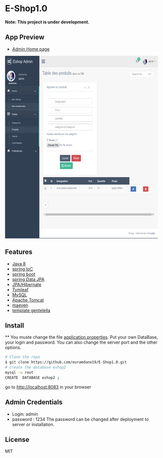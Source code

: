 # E-Shop1.0

**Note: This project is under development.**

## App Preview
- [Admin Home page]()

<img src="src/main/resources/static/images/admin.png" WIDTH=600
HEIGHT=600 alt="Schedule">

## Features
  * [Java 8]()
  * [spring IoC](https://spring.io/)
  * [spring boot](https://spring.io/projects/spring-boot)
  * [spring Data JPA](https://spring.io/projects/spring-data-jpa)
  * [JPA/Hibernate]()
  * [Tymleaf](https://www.thymeleaf.org/)
  * [MySQL]()
  * [Apache Tomcat]()
  * [maeven](https://maven.apache.org/index.html)
  * [template gentelella](https://github.com/ColorlibHQ/gentelella)

## Install

  ** You muste change the file [application.properties](). Put your own DataBase, your login and password.
  You can also change the server port and the other options.
   
  ```bash
  # Clone the repo
  $ git clone https://github.com/ouramdane19/E-Shop1.0.git
  # create the database eshop2
  mysql -u root 
  CREATE  DATABASE eshop2 ;
  ```
  go to [http://localhost:8083](http://localhost:8083) in your browser
  
## Admin Credentials

* Login: admin
* password : 1234
The password can be changed after deployment to server or installation.

## License

MIT
